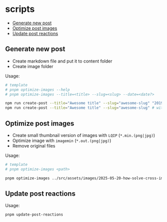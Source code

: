 # scripts

- [Generate new post](#generate-new-post)
- [Optimize post images](#optimize-post-images)
- [Update post reactions](#update-post-reactions)

## Generate new post

- Create markdown file and put it to content folder
- Create image folder

Usage:

```bash
# template
# pnpm optimize-images --help
# pnpm optimize-images --title=<title> --slug=<slug> --date=<date?>

npm run create-post --title="Awesome title" --slug="awesome-slug" "2019-12-22"
npm run create-post --title="Awesome title" --slug="awesome-slug" # with current date
```

## Optimize post images

- Create small thumbnail version of images with `LQIP` (`*.min.(png|jpg)`)
- Optimize image with `imagemin` (`*.out.(png|jpg)`)
- Remove original files

Usage:

```bash
# template
# pnpm optimize-images <path>

pnpm optimize-images ../src/assets/images/2025-05-20-how-solve-cross-imports
```

## Update post reactions

Usage:

```bash
pnpm update-post-reactions
```
